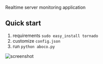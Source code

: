 Realtime server monitoring application

## Quick start

1. requirements `sudo easy_install tornado`
2. customize `config.json`
3. run `python aboco.py`

![screenshot](http://i.imgur.com/pvBu4.png)
